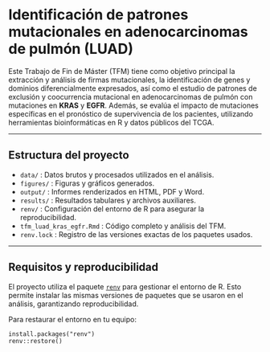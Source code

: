 # Identificación de patrones mutacionales en adenocarcinomas de pulmón (LUAD)

Este Trabajo de Fin de Máster (TFM) tiene como objetivo principal la extracción y análisis de firmas mutacionales, la identificación de genes y dominios diferencialmente expresados, así como el estudio de patrones de exclusión y coocurrencia mutacional en adenocarcinomas de pulmón con mutaciones en **KRAS** y **EGFR**. Además, se evalúa el impacto de mutaciones específicas en el pronóstico de supervivencia de los pacientes, utilizando herramientas bioinformáticas en R y datos públicos del TCGA.

---

## Estructura del proyecto

- `data/` : Datos brutos y procesados utilizados en el análisis.
- `figures/` : Figuras y gráficos generados.
- `output/` : Informes renderizados en HTML, PDF y Word.
- `results/` : Resultados tabulares y archivos auxiliares.
- `renv/` : Configuración del entorno de R para asegurar la reproducibilidad.
- `tfm_luad_kras_egfr.Rmd` : Código completo y análisis del TFM.
- `renv.lock` : Registro de las versiones exactas de los paquetes usados.

---

## Requisitos y reproducibilidad

El proyecto utiliza el paquete [`renv`](https://rstudio.github.io/renv/) para gestionar el entorno de R. Esto permite instalar las mismas versiones de paquetes que se usaron en el análisis, garantizando reproducibilidad.

Para restaurar el entorno en tu equipo:

```{r}
install.packages("renv")
renv::restore()
```
